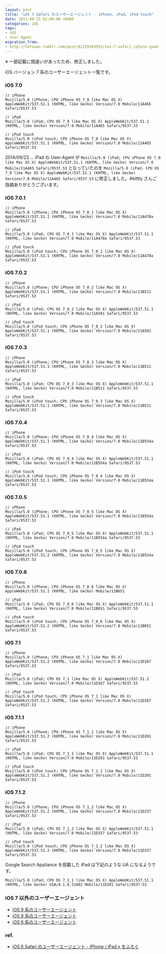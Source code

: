 ```yaml
---
layout: post
title: "iOS 7 Safari のユーザーエージェント - iPhone, iPad, iPod touch"
date: 2013-09-25 01:09:00 +0900
categories: iOS
tags:
- iOS
- User Agent
migration_from: 
- http://tetsuwo.tumblr.com/post/62159303953/ios-7-safari-iphone-ipad-ipod-touch
---
```


※ 一部記載に間違いがあったため、修正しました。

iOS バージョン 7 系のユーザーエージェント一覧です。


### iOS 7.0

    // iPhone
    Mozilla/5.0 (iPhone; CPU iPhone OS 7_0 like Mac OS X) AppleWebKit/537.51.1 (KHTML, like Gecko) Version/7.0 Mobile/11A465 Safari/9537.53

    // iPad
    Mozilla/5.0 (iPad; CPU OS 7_0 like Mac OS X) AppleWebKit/537.51.1 (KHTML, like Gecko) Version/7.0 Mobile/11A465 Safari/9537.53

    // iPod touch
    Mozilla/5.0 (iPod touch; CPU iPhone OS 7_0 like Mac OS X) AppleWebKit/537.51.1 (KHTML, like Gecko) Version/7.0 Mobile/11A465 Safari/9537.53


2014/09/23 ... iPad の User-Agent が `Mozilla/5.0 (iPad; CPU iPhone OS 7_0 like Mac OS X) AppleWebKit/537.51.1 (KHTML, like Gecko) Version/7.0 Mobile/11A465 Safari/9537.53` となっていたのを `Mozilla/5.0 (iPad; CPU OS 7_0 like Mac OS X) AppleWebKit/537.51.1 (KHTML, like Gecko) Version/7.0 Mobile/11A465 Safari/9537.53` に修正しました。Akittty さんご指摘ありがとうございます。


### iOS 7.0.1

    // iPhone
    Mozilla/5.0 (iPhone; CPU iPhone OS 7_0_1 like Mac OS X) AppleWebKit/537.51.1 (KHTML, like Gecko) Version/7.0 Mobile/11A470a Safari/9537.53

    // iPad
    Mozilla/5.0 (iPad; CPU OS 7_0_1 like Mac OS X) AppleWebKit/537.51.1 (KHTML, like Gecko) Version/7.0 Mobile/11A470a Safari/9537.53

    // iPod touch
    Mozilla/5.0 (iPod touch; CPU iPhone OS 7_0_1 like Mac OS X) AppleWebKit/537.51.1 (KHTML, like Gecko) Version/7.0 Mobile/11A470a Safari/9537.53


### iOS 7.0.2

    // iPhone
    Mozilla/5.0 (iPhone; CPU iPhone OS 7_0_2 like Mac OS X) AppleWebKit/537.51.1 (KHTML, like Gecko) Version/7.0 Mobile/11B511 Safari/9537.53

    // iPad
    Mozilla/5.0 (iPad; CPU OS 7_0_2 like Mac OS X) AppleWebKit/537.51.1 (KHTML, like Gecko) Version/7.0 Mobile/11A501 Safari/9537.53

    // iPod touch
    Mozilla/5.0 (iPod touch; CPU iPhone OS 7_0_2 like Mac OS X) AppleWebKit/537.51.1 (KHTML, like Gecko) Version/7.0 Mobile/11A501 Safari/9537.53


### iOS 7.0.3

    // iPhone
    Mozilla/5.0 (iPhone; CPU iPhone OS 7_0_3 like Mac OS X) AppleWebKit/537.51.1 (KHTML, like Gecko) Version/7.0 Mobile/11B511 Safari/9537.53

    // iPad
    Mozilla/5.0 (iPad; CPU OS 7_0_3 like Mac OS X) AppleWebKit/537.51.1 (KHTML, like Gecko) Version/7.0 Mobile/11B511 Safari/9537.53

    // iPod touch
    Mozilla/5.0 (iPod touch; CPU iPhone OS 7_0_3 like Mac OS X) AppleWebKit/537.51.1 (KHTML, like Gecko) Version/7.0 Mobile/11B511 Safari/9537.53


### iOS 7.0.4

    // iPhone
    Mozilla/5.0 (iPhone; CPU iPhone OS 7_0_4 like Mac OS X) AppleWebKit/537.51.1 (KHTML, like Gecko) Version/7.0 Mobile/11B554a Safari/9537.53

    // iPad
    Mozilla/5.0 (iPad; CPU OS 7_0_4 like Mac OS X) AppleWebKit/537.51.1 (KHTML, like Gecko) Version/7.0 Mobile/11B554a Safari/9537.53

    // iPod touch
    Mozilla/5.0 (iPod touch; CPU iPhone OS 7_0_4 like Mac OS X) AppleWebKit/537.51.1 (KHTML, like Gecko) Version/7.0 Mobile/11B554a Safari/9537.53


### iOS 7.0.5

    // iPhone
    Mozilla/5.0 (iPhone; CPU iPhone OS 7_0_5 like Mac OS X) AppleWebKit/537.51.1 (KHTML, like Gecko) Version/7.0 Mobile/11B554a Safari/9537.53

    // iPad
    Mozilla/5.0 (iPad; CPU OS 7_0_5 like Mac OS X) AppleWebKit/537.51.1 (KHTML, like Gecko) Version/7.0 Mobile/11B554a Safari/9537.53

    // iPod touch
    Mozilla/5.0 (iPod touch; CPU iPhone OS 7_0_5 like Mac OS X) AppleWebKit/537.51.2 (KHTML, like Gecko) Version/7.0 Mobile/11B554a Safari/9537.53


### iOS 7.0.6

    // iPhone
    Mozilla/5.0 (iPhone; CPU iPhone OS 7_0_6 like Mac OS X) AppleWebKit/537.51.1 (KHTML, like Gecko) Mobile/11B651

    // iPad
    Mozilla/5.0 (iPad; CPU OS 7_0_6 like Mac OS X) AppleWebKit/537.51.1 (KHTML, like Gecko) Version/7.0 Mobile/11B651 Safari/9537.53

    // iPod touch
    Mozilla/5.0 (iPod touch; CPU iPhone OS 7_0_6 like Mac OS X) AppleWebKit/537.51.2 (KHTML, like Gecko) Version/7.0 Mobile/11B651 Safari/9537.53

    
### iOS 7.1

    // iPhone
    Mozilla/5.0 (iPhone; CPU iPhone OS 7_1 like Mac OS X) AppleWebKit/537.51.2 (KHTML, like Gecko) Version/7.0 Mobile/11D167 Safari/9537.53

    // iPad
    Mozilla/5.0 (iPad; CPU OS 7_1 like Mac OS X) AppleWebKit/537.51.2 (KHTML, like Gecko) Version/7.0 Mobile/11D167 Safari/9537.53

    // iPod touch
    Mozilla/5.0 (iPod touch; CPU iPhone OS 7_1 like Mac OS X) AppleWebKit/537.51.2 (KHTML, like Gecko) Version/7.0 Mobile/11D167 Safari/9537.53


### iOS 7.1.1

    // iPhone
    Mozilla/5.0 (iPhone; CPU iPhone OS 7_1_1 like Mac OS X) AppleWebKit/537.51.2 (KHTML, like Gecko) Version/7.0 Mobile/11D201 Safari/9537.53

    // iPad
    Mozilla/5.0 (iPad; CPU OS 7_1_1 like Mac OS X) AppleWebKit/537.51.1 (KHTML, like Gecko) Version/7.0 Mobile/11D201 Safari/9537.53

    // iPod touch
    Mozilla/5.0 (iPod touch; CPU iPhone OS 7_1_1 like Mac OS X) AppleWebKit/537.51.2 (KHTML, like Gecko) Version/7.0 Mobile/11D201 Safari/9537.53


### iOS 7.1.2

    // iPhone
    Mozilla/5.0 (iPhone; CPU iPhone OS 7_1_2 like Mac OS X) AppleWebKit/537.51.2 (KHTML, like Gecko) Version/7.0 Mobile/11D257 Safari/9537.53

    // iPad
    Mozilla/5.0 (iPad; CPU OS 7_1_2 like Mac OS X) AppleWebKit/537.51.1 (KHTML, like Gecko) Version/7.0 Mobile/11D257 Safari/9537.53

    // iPod touch
    Mozilla/5.0 (iPod touch; CPU iPhone OS 7_1_2 like Mac OS X) AppleWebKit/537.51.2 (KHTML, like Gecko) Version/7.0 Mobile/11D257 Safari/9537.53



Google Search Appliance を搭載した iPad は下記のような UA になるようです。

    Mozilla/5.0 (iPad; CPU OS 7_1_1 like Mac OS X) AppleWebKit/537.51.1 (KHTML, like Gecko) GSA/4.1.0.31802 Mobile/11D201 Safari/9537.53


### iOS 7 以外のユーザーエージェント

- [iOS 9 系のユーザーエージェント](https://blog.t5o.me/post/20150924/ios-9-useragent-iphone-ipad-ipod-touch.html)
- [iOS 8 系のユーザーエージェント](https://blog.t5o.me/post/20140922/ios-8-useragent-iphone-ipad-ipod-touch.html)
- [iOS 6 系のユーザーエージェント](https://blog.t5o.me/post/20121002/ios-6-safari-iphone-ipad.html)




### ref.

- [iOS 6 Safari のユーザーエージェント - iPhone / iPad « をぶろぐ](https://blog.t5o.me/post/20121002/ios-6-safari-iphone-ipad.html)
